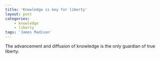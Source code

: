 ```yaml
---
title: 'Knowledge is key for liberty'
layout: post
categories:
    - knowledge
    - liberty
tags: 'James Madison'
---
```


The advancement and diffusion of knowledge is the only guardian of true liberty.
